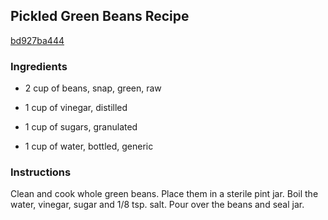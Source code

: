 ## Pickled Green Beans Recipe

[bd927ba444](http://cookeatshare.com/recipes/pickled-green-beans-59627)

### Ingredients

 - 2 cup of beans, snap, green, raw

 - 1 cup of vinegar, distilled

 - 1 cup of sugars, granulated

 - 1 cup of water, bottled, generic

### Instructions

Clean and cook whole green beans. Place them in a sterile pint jar. Boil the water, vinegar, sugar and 1/8 tsp. salt. Pour over the beans and seal jar.
